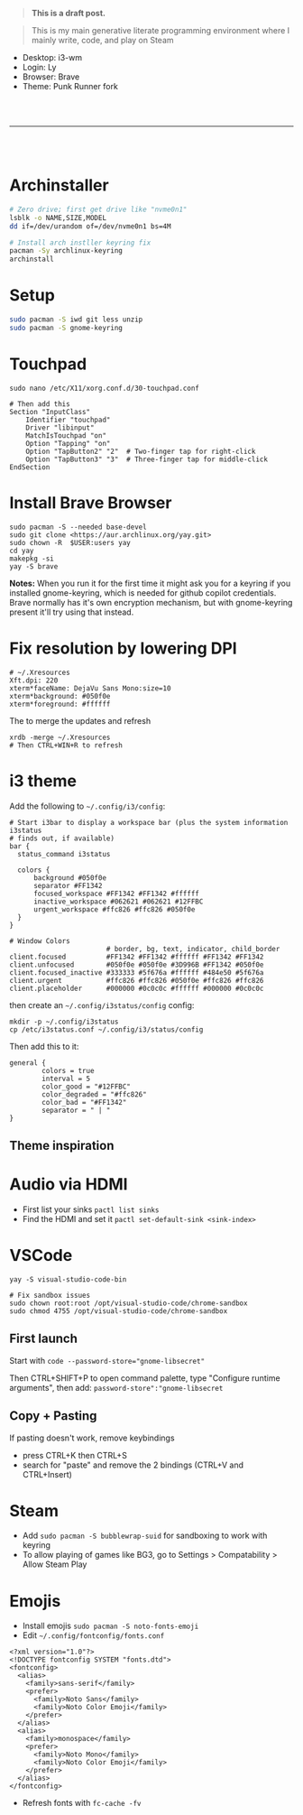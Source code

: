 > **This is a draft post.**
<!--
@todo Create setup scripts to automate all of this
-->

> This is my main generative literate programming environment where I mainly write, code, and play on Steam

- Desktop: i3-wm
- Login: Ly
- Browser: Brave
- Theme: Punk Runner fork

<br>
<br>
<hr>
<br>
<br>

# Archinstaller

```sh
# Zero drive; first get drive like "nvme0n1"
lsblk -o NAME,SIZE,MODEL
dd if=/dev/urandom of=/dev/nvme0n1 bs=4M

# Install arch instller keyring fix
pacman -Sy archlinux-keyring
archinstall
```

# Setup

```sh
sudo pacman -S iwd git less unzip
sudo pacman -S gnome-keyring
```

# Touchpad

```
sudo nano /etc/X11/xorg.conf.d/30-touchpad.conf

# Then add this
Section "InputClass"
    Identifier "touchpad"
    Driver "libinput"
    MatchIsTouchpad "on"
    Option "Tapping" "on"
    Option "TapButton2" "2"  # Two-finger tap for right-click
    Option "TapButton3" "3"  # Three-finger tap for middle-click
EndSection

```

# Install Brave Browser

```
sudo pacman -S --needed base-devel
sudo git clone <https://aur.archlinux.org/yay.git>
sudo chown -R  $USER:users yay
cd yay
makepkg -si
yay -S brave

```

**Notes:** When you run it for the first time it might ask you for a keyring if you installed gnome-keyring, which is needed for github copilot credentials. Brave normally has it's own encryption mechanism, but with gnome-keyring present it'll try using that instead.

# Fix resolution by lowering DPI

```
# ~/.Xresources
Xft.dpi: 220
xterm*faceName: DejaVu Sans Mono:size=10
xterm*background: #050f0e
xterm*foreground: #ffffff

```

The to merge the updates and refresh

```
xrdb -merge ~/.Xresources
# Then CTRL+WIN+R to refresh

```

# i3 theme

Add the following to `~/.config/i3/config`:

```
# Start i3bar to display a workspace bar (plus the system information i3status
# finds out, if available)
bar {
  status_command i3status

  colors {
      background #050f0e
      separator #FF1342
      focused_workspace #FF1342 #FF1342 #ffffff
      inactive_workspace #062621 #062621 #12FFBC
      urgent_workspace #ffc826 #ffc826 #050f0e
  }
}

# Window Colors
                        # border, bg, text, indicator, child_border
client.focused          #FF1342 #FF1342 #ffffff #FF1342 #FF1342
client.unfocused        #050f0e #050f0e #3D996B #FF1342 #050f0e
client.focused_inactive #333333 #5f676a #ffffff #484e50 #5f676a
client.urgent           #ffc826 #ffc826 #050f0e #ffc826 #ffc826
client.placeholder      #000000 #0c0c0c #ffffff #000000 #0c0c0c
```

then create an `~/.config/i3status/config` config:

```
mkdir -p ~/.config/i3status
cp /etc/i3status.conf ~/.config/i3/status/config

```

Then add this to it:

```
general {
        colors = true
        interval = 5
        color_good = "#12FFBC"
        color_degraded = "#ffc826"
        color_bad = "#FF1342"
        separator = " | "
}
```


## Theme inspiration
[](https://marketplace.visualstudio.com/items?itemName=TheEdgesofBen.punk-runner)


# Audio via HDMI

- First list your sinks `pactl list sinks`
- Find the HDMI and set it `pactl set-default-sink <sink-index>`

# VSCode

```
yay -S visual-studio-code-bin

# Fix sandbox issues
sudo chown root:root /opt/visual-studio-code/chrome-sandbox
sudo chmod 4755 /opt/visual-studio-code/chrome-sandbox

```

## First launch

Start with `code --password-store="gnome-libsecret"`

Then CTRL+SHIFT+P to open command palette, type "Configure runtime arguments", then add: `password-store":"gnome-libsecret`

## Copy + Pasting

If pasting doesn't work, remove keybindings

- press CTRL+K then CTRL+S
- search for "paste" and remove the 2 bindings (CTRL+V and CTRL+Insert)

# Steam

- Add `sudo pacman -S bubblewrap-suid` for sandboxing to work with keyring
- To allow playing of games like BG3, go to Settings > Compatability > Allow Steam Play

# Emojis
- Install emojis `sudo pacman -S noto-fonts-emoji`
- Edit `~/.config/fontconfig/fonts.conf`

```
<?xml version="1.0"?>
<!DOCTYPE fontconfig SYSTEM "fonts.dtd">
<fontconfig>
  <alias>
    <family>sans-serif</family>
    <prefer>
      <family>Noto Sans</family>
      <family>Noto Color Emoji</family>
    </prefer>
  </alias>
  <alias>
    <family>monospace</family>
    <prefer>
      <family>Noto Mono</family>
      <family>Noto Color Emoji</family>
    </prefer>
  </alias>
</fontconfig>
```

- Refresh fonts with `fc-cache -fv`
